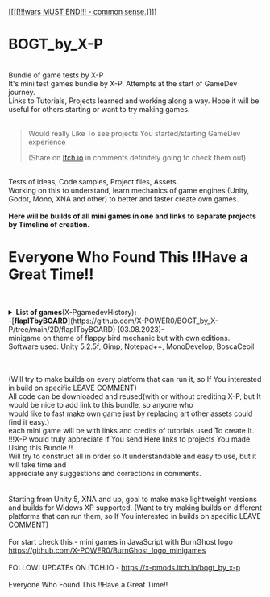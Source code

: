 [[[[[!!!wars MUST END!!! - common sense.]]]]](https://en.wikipedia.org/wiki/List_of_ongoing_armed_conflicts)
# BOGT_by_X-P
<br>Bundle of game tests by X-P
<br>It's mini test games bundle by X-P. Attempts at the start of GameDev journey.
<br>Links to Tutorials, Projects learned and working along a way. Hope it will be useful for others starting or want to try making games.  
<br><p></p>

><p>Would really Like To see projects You started/starting GameDev experience</p>(Share on <a href = "https://x-pmods.itch.io/bogt_by_x-p">Itch.io</a> in comments definitely going  to check them out)<br>

<br>Tests  of ideas, Code samples, Project files, Assets. 
<br>Working on this to understand, learn mechanics of game engines (Unity, Godot, Mono, XNA and other) to better and faster create own games.
<br><br><b>Here will be builds of all mini games in one and links to separate projects by Timeline of creation.</b>

# Everyone Who Found This !!Have a Great Time!!
<br><details><summary><b>List of games</b>(X-PgamedevHistory)<b>:</b></summary>
<br>(2018)swf_greating_cards
<br>(2020)XNA - <b>["Vengeful Grey Guy"]</b><br>(**WorkInProgress**. _2Dminigame_ test platformer)
<br>(2020)Stencyl - <b>["REBITH/DETH"]</b> <br>(**WorkInProgress**, _2Dminigame_), 
<br>(2021)Stencyl - <b>["VLchar"]</b> <br>(**WorkInProgress**, _2Dconstructor_ mini platformer)
<br>(09.2022)HaxeFlixel- <b>["Wolverine Hug(arcade)"]</b> <br>(**WorkInProgress**, alpha _2Dminigame_ ) 
<br>(09.2022)Unity5 -  ["Wolverine Hug"] <br>(**WorkInProgress**, alpha _3Dminigame_, from moded Unity Standart Assets)
<br>(12.2022)Unity5 -  ["D-CY"] <br>(**WorkInProgress**, _2Dfullgame_ idea work on DEMO)
<br>(05.2023)JavaScript - [BG jumping]  <br>(**Completed**(as is), _2Dminigame_ chrome dino remake)
<br>(05.2023)Pyton, PyGame -  ### Color Switch Arcade  <br>(**Completed**(as is), _2Dminigame_), 
<br>(05.2023)Pyton, PyGame - ### Bandera Goose <br>(**WorkInProgress**, alpha, _2Dminigame_ from GOIT free webinar)
<br>Unity5 - ### "Wolverine Hug" <br>(**WorkInProgress**, Update)
<br>(05.2023)Pyton turtle - ### Purple Xsnake  <br>(**WorkInProgress**, _2Dminigame_, snake remake)
<br>Unity5 - ### "Wolverine Hug" <br>(**WorkInProgress**, Update)
<br>(05.2023)JavaScript - ### bg_js_snake_  <br>(**Completed**(as is), _2Dminigame_, snake remake)
<br>Unity5 - ### "Wolverine Hug" <br>(**WorkInProgress**, Update)
<br>(05.2023)JavaScript - ### bg_js_match  <br>(**Completed**(as is), _2Dminigame_, remake concentration, match, pairs )
<br>Unity5 - ### "Wolverine Hug" <br>(**WorkInProgress**, Update)
<br>(24.06.2023)Unity5 - ### "Purple Xsnake" <br>(**WorkInProgress**,  _2Dminigame_ python test snake remake)
<br>(02.07.2023)Unity5-2018 - ### "sqrBaskBall" <br>(**Completed**(as is) _2Dminigame_,  shoot ball in basket)
<br>(05.07.2023)Unity5 - ### "BDH" <br>(**WorkInProgress**, _3Dminigame_, build destroy harvest)
<br>(06.07.2023)Unity5 - ### "JumpRPG" <br>(**WorkInProgress**, _3Dminigame_, testing ways of making controlable  jumps, and bouncing)
<br>(11.07.2023)Godot 1 - ### "flapITbyBoard" <br>(**WorkInProgress**,  _2Dminigame_, flapping bird with EDITS)
<br>(12.07.2023)Unity5 - ### [flapITbyBOARD](https://github.com/X-POWER0/BOGT_by_X-P/tree/main/2D/flapITbyBOARD)<br>(**Completed**(as is),  _2Dminigame_, flapping bird with EDITS)
<br>(15.07.2023)Unity5 - ### "BiggerCar" <br>(**WorkInProgress**, _2Dminigame_, arcade)
<br>Unity5 - ### "SAEPUM" <br>(**WorkInProgress**, _3Dminigame_, "Standart Assets Example Project Unity MOD", add fighting, shooting, ride car etc)
<br>(18.07.2023)Unity5 - ### "DXquad" <br>(**WorkInProgress**, alpha _3Dminigame_, shooting inspired DeuseEx HR atmosphere)
<br>(28.07.2023)Unity5 - ### "2dplatformX" <br>(**WorkInProgress**, _2Dminigame_, basic platformer characters gave supernatural powers)
</details>
-[<B>flapITbyBOARD</B>](https://github.com/X-POWER0/BOGT_by_X-P/tree/main/2D/flapITbyBOARD) (03.08.2023)-
<br>minigame on theme of flappy bird mechanic but with own editions.
<br>Software used: Unity 5.2.5f, Gimp, Notepad++, MonoDevelop, BoscaCeoil


<br><br>(Will try to make builds on every platform that can run it, so If You interested in build on specific LEAVE COMMENT)
<br>All code can be downloaded and reused(with or without crediting X-P, but It would be nice to add link to this bundle, so anyone who <br>would like to fast make own game just by replacing art other assets could find it easy.)
<br>each mini game will be with links and credits of tutorials used To create It.
<br>!!!X-P would truly appreciate if You send  Here links to projects You made Using this Bundle.!!
<br>Will try to construct all in order so It understandable and easy to use, but it will take time and 
<br>appreciate any suggestions and corrections  in comments.
<br>
<br>
<br>Starting from Unity 5, XNA and up, goal to make make lightweight versions and builds for Widows XP supported.
(Want to try making builds on different platforms that can run them, so If You interested in builds on specific LEAVE COMMENT)
<br>
<br>For start check this - mini games in JavaScript with BurnGhost logo
<br>https://github.com/X-POWER0/BurnGhost_logo_minigames
<br>
<br> FOLLOWI UPDATEs ON ITCH.IO - https://x-pmods.itch.io/bogt_by_x-p<br>
<br>Everyone Who Found This !!Have a Great Time!!

